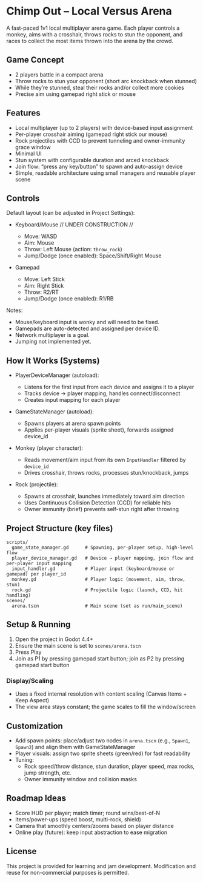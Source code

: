 # Chimp Out – Local Versus Arena

A fast-paced 1v1 local multiplayer arena game. Each player controls a monkey, aims with a crosshair, throws rocks to stun the opponent, and races to collect the most items thrown into the arena by the crowd.

## Game Concept

- 2 players battle in a compact arena
- Throw rocks to stun your opponent (short arc knockback when stunned)
- While they’re stunned, steal their rocks and/or collect more cookies
- Precise aim using gamepad right stick or mouse

## Features

- Local multiplayer (up to 2 players) with device-based input assignment
- Per-player crosshair aiming (gamepad right stick our mouse)
- Rock projectiles with CCD to prevent tunneling and owner-immunity grace window
- Minimal UI
- Stun system with configurable duration and arced knockback
- Join flow: “press any key/button” to spawn and auto-assign device
- Simple, readable architecture using small managers and reusable player scene

## Controls

Default layout (can be adjusted in Project Settings):

- Keyboard/Mouse // UNDER CONSTRUCTION //
  - Move: WASD
  - Aim: Mouse
  - Throw: Left Mouse (action: `throw_rock`)
  - Jump/Dodge (once enabled): Space/Shift/Right Mouse

- Gamepad
  - Move: Left Stick
  - Aim: Right Stick
  - Throw: R2/RT
  - Jump/Dodge (once enabled): R1/RB

Notes:
- Mouse/keyboard input is wonky and will need to be fixed.
- Gamepads are auto-detected and assigned per device ID.
- Network multiplayer is a goal.
- Jumping not implemented yet.

## How It Works (Systems)

- PlayerDeviceManager (autoload):
  - Listens for the first input from each device and assigns it to a player
  - Tracks device → player mapping, handles connect/disconnect
  - Creates input mapping for each player

- GameStateManager (autoload):
  - Spawns players at arena spawn points
  - Applies per-player visuals (sprite sheet), forwards assigned device_id

- Monkey (player character):
  - Reads movement/aim input from its own `InputHandler` filtered by `device_id`
  - Drives crosshair, throws rocks, processes stun/knockback, jumps

- Rock (projectile):
  - Spawns at crosshair, launches immediately toward aim direction
  - Uses Continuous Collision Detection (CCD) for reliable hits
  - Owner immunity (brief) prevents self-stun right after throwing

## Project Structure (key files)

```
scripts/
  game_state_manager.gd      # Spawning, per-player setup, high-level flow
  player_device_manager.gd   # Device → player mapping, join flow and per-player input mapping
  input_handler.gd           # Player input (keyboard/mouse or gamepad) per player_id
  monkey.gd                  # Player logic (movement, aim, throw, stun)
  rock.gd                    # Projectile logic (launch, CCD, hit handling)
scenes/
  arena.tscn                 # Main scene (set as run/main_scene)
```

## Setup & Running

1. Open the project in Godot 4.4+
2. Ensure the main scene is set to `scenes/arena.tscn`
3. Press Play
4. Join as P1 by pressing gamepad start button; join as P2 by pressing gamepad start button

### Display/Scaling

- Uses a fixed internal resolution with content scaling (Canvas Items + Keep Aspect)
- The view area stays constant; the game scales to fill the window/screen

## Customization

- Add spawn points: place/adjust two nodes in `arena.tscn` (e.g., `Spawn1`, `Spawn2`) and align them with GameStateManager
- Player visuals: assign two sprite sheets (green/red) for fast readability
- Tuning:
  - Rock speed/throw distance, stun duration, player speed, max rocks, jump strength, etc.
  - Owner immunity window and collision masks

## Roadmap Ideas

- Score HUD per player; match timer; round wins/best-of-N
- Items/power-ups (speed boost, multi-rock, shield)
- Camera that smoothly centers/zooms based on player distance
- Online play (future): keep input abstraction to ease migration

## License

This project is provided for learning and jam development. Modification and reuse for non-commercial purposes is permitted.
